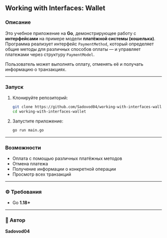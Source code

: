 
##  Working with Interfaces: Wallet

###  Описание

Это учебное приложение на **Go**, демонстрирующее работу с **интерфейсами** на примере модели **платёжной системы (кошелька)**.
Программа реализует интерфейс `PaymentMethod`, который определяет общие методы для различных способов оплаты — и управляет платежами через структуру `PaymentModel`.

Пользователь может выполнять оплату, отменять её и получать информацию о транзакциях.

---

###  Запуск

1. Клонируйте репозиторий:

   ```bash
   git clone https://github.com/Sadovod04/working-with-interfaces-wallet.git
   cd working-with-interfaces-wallet
   ```

2. Запустите приложение:

   ```bash
   go run main.go
   ```

---

###  Возможности

* Оплата с помощью различных платёжных методов
* Отмена платежа
* Получение информации о конкретной операции
* Просмотр всех транзакций

---

### ⚙️ Требования

* Go **1.18+**

---

### 👤 Автор

**Sadovod04**


